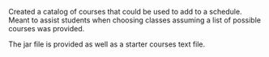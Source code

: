 Created a catalog of courses that could be used to add to a schedule. Meant to assist students when choosing classes assuming a list of possible courses was provided.

The jar file is provided as well as a starter courses text file.

